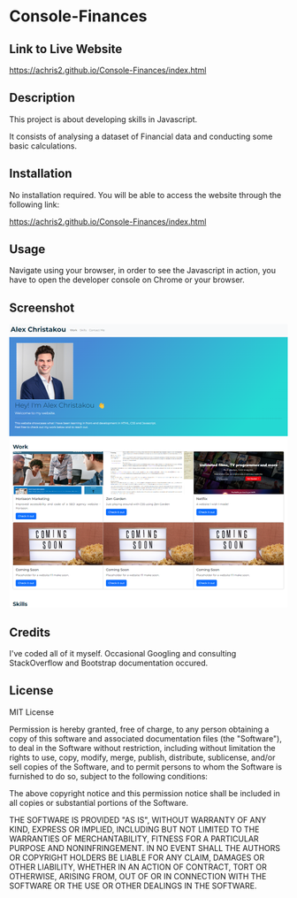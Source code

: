# Console-Finances

## Link to Live Website
https://achris2.github.io/Console-Finances/index.html

## Description

This project is about developing skills in Javascript. 

It consists of analysing a dataset of Financial data and conducting some basic calculations. 

## Installation
No installation required. You will be able to access the website through the following link:

https://achris2.github.io/Console-Finances/index.html

## Usage

Navigate using your browser, in order to see the Javascript in action, you have to open the developer console on Chrome or your browser. 

## Screenshot


![Screenshot](https://github.com/achris2/Bootstrap-Portfolio/blob/main/images/screenshot-latest.png)


## Credits

I've coded all of it myself. Occasional Googling and consulting StackOverflow and Bootstrap documentation occured. 

## License
MIT License

Permission is hereby granted, free of charge, to any person obtaining a copy of this software and associated documentation files (the "Software"), to deal in the Software without restriction, including without limitation the rights to use, copy, modify, merge, publish, distribute, sublicense, and/or sell copies of the Software, and to permit persons to whom the Software is furnished to do so, subject to the following conditions:

The above copyright notice and this permission notice shall be included in all copies or substantial portions of the Software.

THE SOFTWARE IS PROVIDED "AS IS", WITHOUT WARRANTY OF ANY KIND, EXPRESS OR IMPLIED, INCLUDING BUT NOT LIMITED TO THE WARRANTIES OF MERCHANTABILITY, FITNESS FOR A PARTICULAR PURPOSE AND NONINFRINGEMENT. IN NO EVENT SHALL THE AUTHORS OR COPYRIGHT HOLDERS BE LIABLE FOR ANY CLAIM, DAMAGES OR OTHER LIABILITY, WHETHER IN AN ACTION OF CONTRACT, TORT OR OTHERWISE, ARISING FROM, OUT OF OR IN CONNECTION WITH THE SOFTWARE OR THE USE OR OTHER DEALINGS IN THE SOFTWARE.
